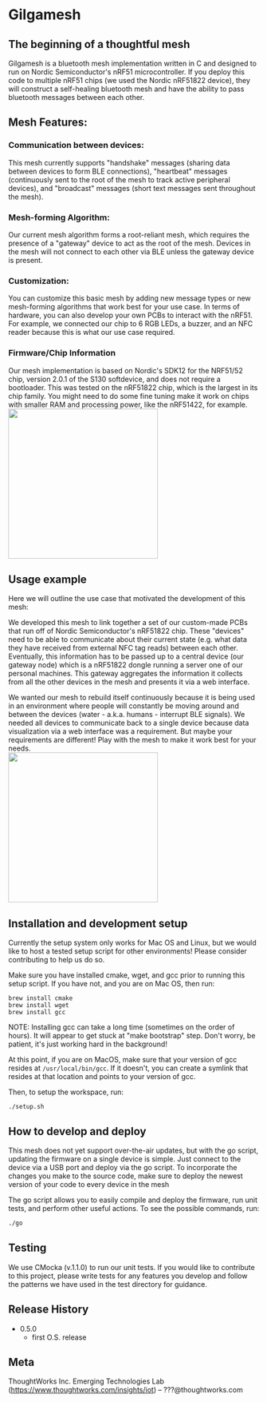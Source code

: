 # Gilgamesh
## The beginning of a thoughtful mesh
Gilgamesh is a bluetooth mesh implementation written in C and designed to run on Nordic Semiconductor's nRF51 microcontroller. If you deploy this code to multiple nRF51 chips (we used the Nordic nRF51822 device), they will construct a self-healing bluetooth mesh and have the ability to pass bluetooth messages between each other.

## Mesh Features:

### Communication between devices:
This mesh currently supports "handshake" messages (sharing data between devices to form BLE connections), "heartbeat" messages (continuously sent to the root of the mesh to track active peripheral devices), and "broadcast" messages (short text messages sent throughout the mesh).

### Mesh-forming Algorithm:
Our current mesh algorithm forms a root-reliant mesh, which requires the presence of a "gateway" device to act as the root of the mesh. Devices in the mesh will not connect to each other via BLE unless the gateway device is present.

### Customization:
You can customize this basic mesh by adding new message types or new mesh-forming algorithms that work best for your use case. In terms of hardware, you can also develop your own PCBs to interact with the nRF51. For example, we connected our chip to 6 RGB LEDs, a buzzer, and an NFC reader because this is what our use case required.

### Firmware/Chip Information
Our mesh implementation is based on Nordic's SDK12 for the NRF51/52 chip, version 2.0.1 of the S130 softdevice, and does not require a bootloader. This was tested on the nRF51822 chip, which is the largest in its chip family. You might need to do some fine tuning make it work on chips with smaller RAM and processing power, like the nRF51422, for example.
<br> 
<img height=300 src="https://github.com/IOTWorks/MeshyMesh/blob/opensource/nordic_chip.jpg" />
</br>
## Usage example

Here we will outline the use case that motivated the development of this mesh:

We developed this mesh to link together a set of our custom-made PCBs that run off of Nordic Semiconductor's nRF51822 chip. These "devices" need to be able to communicate about their current state (e.g. what data they have received from external NFC tag reads) between each other. Eventually, this information has to be passed up to a central device (our gateway node) which is a nRF51822 dongle running a server one of our personal machines. This gateway aggregates the information it collects from all the other devices in the mesh and presents it via a web interface.

We wanted our mesh to rebuild itself continuously because it is being used in an environment where people will constantly be moving around and between the devices (water - a.k.a. humans - interrupt BLE signals). We needed all devices to communicate back to a single device because data visualization via a web interface was a requirement. But maybe your requirements are different! Play with the mesh to make it work best for your needs.
<br> 
<img height=300 src="https://github.com/IOTWorks/MeshyMesh/blob/opensource/devices_talking.jpg" />
</br>

## Installation and development setup

Currently the setup system only works for Mac OS and Linux, but we would like to host a tested setup script for other environments! Please consider contributing to help us do so.

Make sure you have installed cmake, wget, and gcc prior to running this setup script. If you have not, and you are on Mac OS, then run:
```
brew install cmake
brew install wget
brew install gcc
```

NOTE: Installing gcc can take a long time (sometimes on the order of hours). It will appear to get stuck at "make bootstrap" step. Don't worry, be patient, it's just working hard in the background!

At this point, if you are on MacOS, make sure that your version of gcc resides at `/usr/local/bin/gcc`. If it doesn't, you can create a symlink that resides at that location and points to your version of gcc. 

Then, to setup the workspace, run:
```
./setup.sh
```

## How to develop and deploy
This mesh does not yet support over-the-air updates, but with the go script, updating the firmware on a single device is simple. Just connect to the device via a USB port and deploy via the go script. To incorporate the changes you make to the source code, make sure to deploy the newest version of your code to every device in the mesh

The go script allows you to easily compile and deploy the firmware, run unit tests, and perform other useful actions. To see the possible commands, run:
```sh
./go
```

## Testing
We use CMocka (v.1.1.0) to run our unit tests. If you would like to contribute to this project, please write tests for any features you develop and follow the patterns we have used in the test directory for guidance.

## Release History

* 0.5.0
    * first O.S. release

## Meta

ThoughtWorks Inc. Emerging Technologies Lab (https://www.thoughtworks.com/insights/iot) – ???@thoughtworks.com
